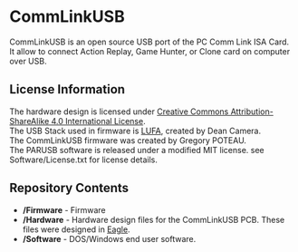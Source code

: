 CommLinkUSB
===========

CommLinkUSB is an open source USB port of the PC Comm Link ISA Card.
It allow to connect Action Replay, Game Hunter, or Clone card on computer over USB.

License Information
-------------------

The hardware design is licensed under [Creative Commons Attribution-ShareAlike 4.0 International License](http://creativecommons.org/licenses/by-sa/4.0/).  
The USB Stack used in firmware is [LUFA](http://http://www.fourwalledcubicle.com/LUFA.php), created by Dean Camera.  
The CommLinkUSB firmware was created by Gregory POTEAU.  
The PARUSB software is released under a modified MIT license. see Software/License.txt for license details.

Repository Contents
-------------------
* **/Firmware** - Firmware
* **/Hardware** - Hardware design files for the CommLinkUSB PCB. These files were designed in [Eagle](http://http://www.cadsoftusa.com/).
* **/Software** - DOS/Windows end user software.
